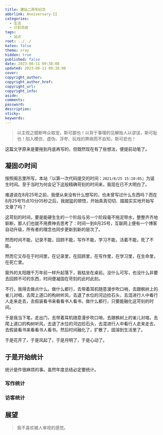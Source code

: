 ```yaml
---
title: 建站二周年纪念
abbrlink: Anniversary-II
categories:
  - 生活
  - 计划总结
tags:
  - 站点
root: ../../
katex: false
theme: xray
hidden: true
published: false
date: 2023-08-11 09:38:08
updated: 2023-08-11 09:38:08
cover:
copyright_author:
copyright_author_href:
copyright_url:
copyright_info:
aside:
comments:
password:
description:
sticky:
keywords:
---
```

> 以主观之臆断哗众取宠，斯可鄙也！以背于事理的见解贻人以谬误，斯可耻也！陷入模仿、虚伪、浮夸、玩戏的弊病而不自知，斯可悲也！

这篇文字原来是要拖到月底再写的，但既然现在有了些想法，便提前动笔了。

## 凝固の时间
按照阁志里所写，本站『以第一次代码提交的时间：`2021/8/25 15:10:05`』为诞生时间。至于当时为何会记下这般精确苛刻的时间来，我现在已不大明白了。

难道说在8月25号之前，我便从来没有什么想写的，也未曾写过什么东西吗？而在8月25号15点10分05秒之后，我就猛的顿悟，开始真真切切、踏踏实实地开始写文章了吗？

这苛刻的时间，要是能硬生生的一个阶段与另一个阶段毫不拖泥带水，整整齐齐地崭断，那人们也就不用费神去思考了：时间一到8月25号，互联网上便有一个博客自动升级，所有者的理念也同步更新到新的层次了。

然而时间不能，记录不能，回顾不能，写作不能，学习不能，活着不能，死了不能。

然而它又存在于时间里，在记录里，在回顾里，在写作里，在学习里，在生命里，在死亡里。

窗外的太阳跟千万年前一样升起落下，我枯坐在桌前。没什么可写，也没什么非要去回顾不可的东西，时间便凝固在苛刻的此时此刻。

不行，我得去做点什么。做什么都行，去带着耳机随意漫步吹口哨，去跟枫树上的雀儿对唱，去爬上道口的构树听风，去退了水位的河边捡石头，去混进行人中看行人走来走去，去假装看书来看看书人看书，做什么都行，只要能融化这苛刻的时间。

于是我当下笔，走出门，去带着耳机随意漫步吹口哨，去跟枫树上的雀儿对唱，去爬上道口的构树听风，去退了水位的河边捡石头，去混进行人中看行人走来走去，去假装看书来看看书人看书。然后时间融化了，扩散了，固溶到生活里了。

于是花开了，于是风起了，于是月明了，于是心动了。

## 于是开始统计
统计是件很麻烦的事。虽然年度总结必定要统计。

### 写作统计
<div id="posts-chart" class="js-pjax"></div>

### 访客统计


## 展望
> 我不喜欢被人审视的感觉。

